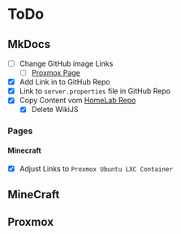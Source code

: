 # ToDo

## MkDocs
- [ ] Change GitHub image Links
    - [ ]  [Proxmox Page](Proxmox/proxmox.md)
- [x] Add Link in to GitHub Repo
- [x] Link to `server.properties` file in GitHub Repo
- [x] Copy Content vom [HomeLab Repo](https://github.com/GSB-Deleven/HomeLab)
    - [x] Delete WikiJS
### Pages
#### Minecraft
- [x] Adjust Links to `Proxmox Ubuntu LXC Container`

## MineCraft

## Proxmox